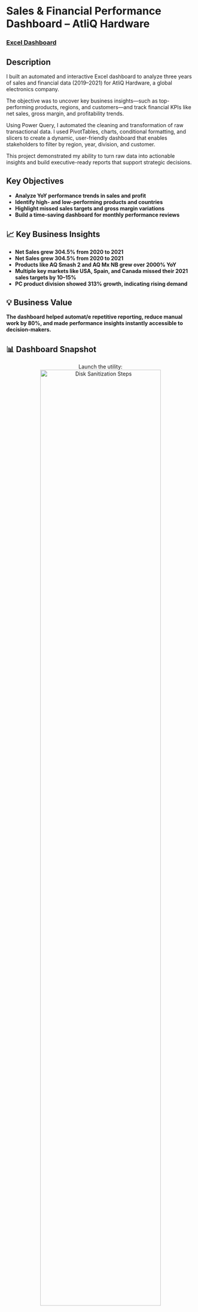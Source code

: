 <h1>Sales & Financial Performance Dashboard – AtliQ Hardware</h1>

 ### [Excel Dashboard ](https://drive.google.com/drive/u/2/folders/1c83qhE6eVta5_0hIwPuW9__H-YTLHZdJ)

<h2>Description</h2>
I built an automated and interactive Excel dashboard to analyze three years of sales and financial data (2019–2021) for AtliQ Hardware, a global electronics company.

The objective was to uncover key business insights—such as top-performing products, regions, and customers—and track financial KPIs like net sales, gross margin, and profitability trends.

Using Power Query, I automated the cleaning and transformation of raw transactional data. I used PivotTables, charts, conditional formatting, and slicers to create a dynamic, user-friendly dashboard that enables stakeholders to filter by region, year, division, and customer.

This project demonstrated my ability to turn raw data into actionable insights and build executive-ready reports that support strategic decisions.
<br />


<h2>Key Objectives</h2>

- <b>Analyze YoY performance trends in sales and profit</b> 
- <b>Identify high- and low-performing products and countries</b>
- <b>Highlight missed sales targets and gross margin variations</b>
- <b>Build a time-saving dashboard for monthly performance reviews</b>




<h2>📈 Key Business Insights </h2>

- <b>Net Sales grew 304.5% from 2020 to 2021</b>
- <b>Net Sales grew 304.5% from 2020 to 2021</b>
- <b>Products like AQ Smash 2 and AQ Mx NB grew over 2000% YoY</b>
- <b>Multiple key markets like USA, Spain, and Canada missed their 2021 sales targets by 10–15%</b>
- <b>PC product division showed 313% growth, indicating rising demand</b>

<h2>💡 Business Value</h2>
<b>The dashboard helped automat/e repetitive reporting, reduce manual work by 80%, and made performance insights instantly accessible to decision-makers.</b>
 

<h2>📊 Dashboard Snapshot</h2>

<p align="center">
Launch the utility: <br/>
<img src="https://i.imgur.com/62TgaWL.png" height="80%" width="80%" alt="Disk Sanitization Steps"/>
<br />
<br />
Select the disk:  <br/>
<img src="https://i.imgur.com/tcTyMUE.png" height="80%" width="80%" alt="Disk Sanitization Steps"/>
<br />
<br />
Enter the number of passes: <br/>
<img src="https://i.imgur.com/nCIbXbg.png" height="80%" width="80%" alt="Disk Sanitization Steps"/>
<br />
<br />
Confirm your selection:  <br/>
<img src="https://i.imgur.com/cdFHBiU.png" height="80%" width="80%" alt="Disk Sanitization Steps"/>
<br />
<br />
Wait for process to complete (may take some time):  <br/>
<img src="https://i.imgur.com/JL945Ga.png" height="80%" width="80%" alt="Disk Sanitization Steps"/>
<br />
<br />
Sanitization complete:  <br/>
<img src="https://i.imgur.com/K71yaM2.png" height="80%" width="80%" alt="Disk Sanitization Steps"/>
<br />
<br />
Observe the wiped disk:  <br/>
<img src="https://i.imgur.com/AeZkvFQ.png" height="80%" width="80%" alt="Disk Sanitization Steps"/>
</p>

<!--
 ```diff
- text in red
+ text in green
! text in orange
# text in gray
@@ text in purple (and bold)@@
```
--!>
